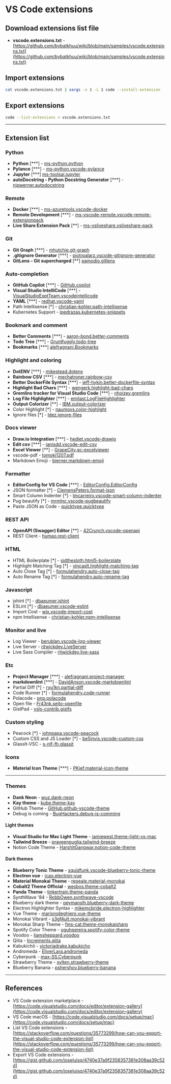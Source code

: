# VS Code extensions

## Download extensions list file

* **vscode.extensions.txt** - [https://github.com/bybatkhuu/wiki/blob/main/samples/vscode.extensions.txt](https://github.com/bybatkhuu/wiki/blob/main/samples/vscode.extensions.txt)

## Import extensions

```bash
cat vscode.extensions.txt | xargs -n 1 -L 1 code --install-extension
```

## Export extensions

```bash
code --list-extensions > vscode.extensions.txt
```

---

## Extension list

### Python

* **Python** [\*\*\*] - [ms-python.python](https://marketplace.visualstudio.com/items?itemName=ms-python.python)
* **Pylance** [\*\*\*] - [ms-python.vscode-pylance](https://marketplace.visualstudio.com/items?itemName=ms-python.vscode-pylance)
* **Jupyter** [\*\*\*] [ms-toolsai.jupyter](https://marketplace.visualstudio.com/items?itemName=ms-toolsai.jupyter)
* **autoDocstring - Python Docstring Generator** [\*\*\*] - [njpwerner.autodocstring](https://marketplace.visualstudio.com/items?itemName=njpwerner.autodocstring)

### Remote

* **Docker** [\*\*\*] - [ms-azuretools.vscode-docker](https://marketplace.visualstudio.com/items?itemName=ms-azuretools.vscode-docker)
* **Remote Development** [\*\*\*] - [ms-vscode-remote.vscode-remote-extensionpack](https://marketplace.visualstudio.com/items?itemName=ms-vscode-remote.vscode-remote-extensionpack)
* **Live Share Extension Pack** [\*\*] - [ms-vsliveshare.vsliveshare-pack](https://marketplace.visualstudio.com/items?itemName=ms-vsliveshare.vsliveshare-pack)

### Git

* **Git Graph** [\*\*\*] - [mhutchie.git-graph](https://marketplace.visualstudio.com/items?itemName=mhutchie.git-graph)
* **.gitignore Generator** [\*\*\*] - [piotrpalarz.vscode-gitignore-generator](https://marketplace.visualstudio.com/items?itemName=piotrpalarz.vscode-gitignore-generator)
* **GitLens - Git supercharged** [\*\*] [eamodio.gitlens](https://marketplace.visualstudio.com/items?itemName=eamodio.gitlens)

### Auto-completion

* **GitHub Copilot** [\*\*\*] - [GitHub.copilot](https://marketplace.visualstudio.com/items?itemName=GitHub.copilot)
* **Visual Studio IntelliCode** [\*\*\*] - [VisualStudioExptTeam.vscodeintellicode](https://marketplace.visualstudio.com/items?itemName=VisualStudioExptTeam.vscodeintellicode)
* **YAML** [\*\*\*] - [redhat.vscode-yaml](https://marketplace.visualstudio.com/items?itemName=redhat.vscode-yaml)
* Path Intellisense [\*] - [christian-kohler.path-intellisense](https://marketplace.visualstudio.com/items?itemName=christian-kohler.path-intellisense)
* Kubernetes Support - [ipedrazas.kubernetes-snippets](https://marketplace.visualstudio.com/items?itemName=ipedrazas.kubernetes-snippets)

### Bookmark and comment

* **Better Comments** [\*\*\*] - [aaron-bond.better-comments](https://marketplace.visualstudio.com/items?itemName=aaron-bond.better-comments)
* **Todo Tree** [\*\*\*] - [Gruntfuggly.todo-tree](https://marketplace.visualstudio.com/items?itemName=Gruntfuggly.todo-tree)
* **Bookmarks** [\*\*\*] [alefragnani.Bookmarks](https://marketplace.visualstudio.com/items?itemName=alefragnani.Bookmarks)

### Highlight and coloring

* **DotENV** [\*\*\*] - [mikestead.dotenv](https://marketplace.visualstudio.com/items?itemName=mikestead.dotenv)
* **Rainbow CSV** [\*\*\*] - [mechatroner.rainbow-csv](https://marketplace.visualstudio.com/items?itemName=mechatroner.rainbow-csv)
* **Better DockerFile Syntax** [\*\*\*] - [jeff-hykin.better-dockerfile-syntax](https://marketplace.visualstudio.com/items?itemName=jeff-hykin.better-dockerfile-syntax)
* **Highlight Bad Chars** [\*\*\*] - [wengerk.highlight-bad-chars](https://marketplace.visualstudio.com/items?itemName=wengerk.highlight-bad-chars)
* **Gremlins tracker for Visual Studio Code** [\*\*\*] - [nhoizey.gremlins](https://marketplace.visualstudio.com/items?itemName=nhoizey.gremlins)
* **Log File Highlighter** [\*\*\*] - [emilast.LogFileHighlighter](https://marketplace.visualstudio.com/items?itemName=emilast.LogFileHighlighter)
* **Output Colorizer** [\*\*] - [IBM.output-colorizer](https://marketplace.visualstudio.com/items?itemName=IBM.output-colorizer)
* Color Highlight [\*] - [naumovs.color-highlight](https://marketplace.visualstudio.com/items?itemName=naumovs.color-highlight)
* Ignore files [\*] - [ldez.ignore-files](https://marketplace.visualstudio.com/items?itemName=ldez.ignore-files)

### Docs viewer

* **Draw.io Integration** [\*\*\*] - [hediet.vscode-drawio](https://marketplace.visualstudio.com/items?itemName=hediet.vscode-drawio)
* **Edit csv** [\*\*\*] - [janisdd.vscode-edit-csv](https://marketplace.visualstudio.com/items?itemName=janisdd.vscode-edit-csv)
* **Excel Viewer** [\*\*] - [GrapeCity.gc-excelviewer](https://marketplace.visualstudio.com/items?itemName=GrapeCity.gc-excelviewer)
* vscode-pdf - [tomoki1207.pdf](https://marketplace.visualstudio.com/items?itemName=tomoki1207.pdf)
* Markdown Emoji - [bierner.markdown-emoji](https://marketplace.visualstudio.com/items?itemName=bierner.markdown-emoji)

### Formatter

* **EditorConfig for VS Code** [\*\*\*] - [EditorConfig.EditorConfig](https://marketplace.visualstudio.com/items?itemName=EditorConfig.EditorConfig)
* JSON formatter [\*] - [ClemensPeters.format-json](https://marketplace.visualstudio.com/items?itemName=ClemensPeters.format-json)
* Smart Column Indenter [\*] - [lmcarreiro.vscode-smart-column-indenter](https://marketplace.visualstudio.com/items?itemName=lmcarreiro.vscode-smart-column-indenter)
* Pug beautify [\*] - [mrmlnc.vscode-pugbeautify](https://marketplace.visualstudio.com/items?itemName=mrmlnc.vscode-pugbeautify)
* Paste JSON as Code - [quicktype.quicktype](https://marketplace.visualstudio.com/items?itemName=quicktype.quicktype)

### REST API

* **OpenAPI (Swagger) Editor** [\*\*] - [42Crunch.vscode-openapi](https://marketplace.visualstudio.com/items?itemName=42Crunch.vscode-openapi)
* REST Client - [humao.rest-client](https://marketplace.visualstudio.com/items?itemName=humao.rest-client)

### HTML

* HTML Boilerplate [\*] - [sidthesloth.html5-boilerplate](https://marketplace.visualstudio.com/items?itemName=sidthesloth.html5-boilerplate)
* Highlight Matching Tag [\*] - [vincaslt.highlight-matching-tag](https://marketplace.visualstudio.com/items?itemName=vincaslt.highlight-matching-tag)
* Auto Close Tag [\*] - [formulahendry.auto-close-tag](https://marketplace.visualstudio.com/items?itemName=formulahendry.auto-close-tag)
* Auto Rename Tag [\*] - [formulahendry.auto-rename-tag](https://marketplace.visualstudio.com/items?itemName=formulahendry.auto-rename-tag)

### Javascript

* jshint [\*] - [dbaeumer.jshint](https://marketplace.visualstudio.com/items?itemName=dbaeumer.jshint)
* ESLint [\*] - [dbaeumer.vscode-eslint](https://marketplace.visualstudio.com/items?itemName=dbaeumer.vscode-eslint)
* Import Cost - [wix.vscode-import-cost](https://marketplace.visualstudio.com/items?itemName=wix.vscode-import-cost)
* npm Intellisense - [christian-kohler.npm-intellisense](https://marketplace.visualstudio.com/items?itemName=christian-kohler.npm-intellisense)

### Monitor and live

* Log Viewer - [berublan.vscode-log-viewer](https://marketplace.visualstudio.com/items?itemName=berublan.vscode-log-viewer)
* Live Server - [ritwickdey.LiveServer](https://marketplace.visualstudio.com/items?itemName=ritwickdey.LiveServer)
* Live Sass Compiler - [ritwickdey.live-sass](https://marketplace.visualstudio.com/items?itemName=ritwickdey.live-sass)

### Etc

* **Project Manager** [\*\*\*] - [alefragnani.project-manager](https://marketplace.visualstudio.com/items?itemName=alefragnani.project-manager)
* **markdownlint** [\*\*\*] - [DavidAnson.vscode-markdownlint](https://marketplace.visualstudio.com/items?itemName=DavidAnson.vscode-markdownlint)
* Partial Diff [\*] - [ryu1kn.partial-diff](https://marketplace.visualstudio.com/items?itemName=ryu1kn.partial-diff)
* Code Runner [\*] - [formulahendry.code-runner](https://marketplace.visualstudio.com/items?itemName=formulahendry.code-runner)
* Polacode - [pnp.polacode](https://marketplace.visualstudio.com/items?itemName=pnp.polacode)
* Open file - [Fr43nk.seito-openfile](https://marketplace.visualstudio.com/items?itemName=Fr43nk.seito-openfile)
* GistPad - [vsls-contrib.gistfs](https://marketplace.visualstudio.com/items?itemName=vsls-contrib.gistfs)

### Custom styling

* Peacock [\*] - [johnpapa.vscode-peacock](https://marketplace.visualstudio.com/items?itemName=johnpapa.vscode-peacock)
* Custom CSS and JS Loader [\*] - [be5invis.vscode-custom-css](https://marketplace.visualstudio.com/items?itemName=be5invis.vscode-custom-css)
* GlassIt-VSC - [s-nlf-fh.glassit](https://marketplace.visualstudio.com/items?itemName=s-nlf-fh.glassit)

### Icons

* **Material Icon Theme** [\*\*\*] - [PKief.material-icon-theme](https://marketplace.visualstudio.com/items?itemName=PKief.material-icon-theme)

---

### Themes

* **Dank Neon** - [wuz.dank-neon](https://marketplace.visualstudio.com/items?itemName=wuz.dank-neon)
* **Kay theme** - [kube.theme-kay](https://marketplace.visualstudio.com/items?itemName=kube.theme-kay)
* GitHub Theme - [GitHub.github-vscode-theme](https://marketplace.visualstudio.com/items?itemName=GitHub.github-vscode-theme)
* Debug is coming - [BugHackers.debug-is-comming](https://marketplace.visualstudio.com/items?itemName=BugHackers.debug-is-comming)

#### Light themes

* **Visual Studio for Mac Light Theme** - [jamiewest.theme-light-vs-mac](https://marketplace.visualstudio.com/items?itemName=jamiewest.theme-light-vs-mac)
* **Tailwind Breeze** - [praveenpuglia.tailwind-breeze](https://marketplace.visualstudio.com/items?itemName=praveenpuglia.tailwind-breeze)
* Notion Code Theme - [HarshitGangwar.notion-code-theme](https://marketplace.visualstudio.com/items?itemName=HarshitGangwar.notion-code-theme)

#### Dark themes

* **Blueberry Tonic Theme** - [squidfunk.vscode-blueberry-tonic-theme](https://marketplace.visualstudio.com/items?itemName=squidfunk.vscode-blueberry-tonic-theme)
* **Electron vue** - [icao.electron-vue](https://marketplace.visualstudio.com/items?itemName=icao.electron-vue)
* **Material Monokai Theme** - [repeale.material-monokai](https://marketplace.visualstudio.com/items?itemName=repeale.material-monokai)
* **Cobalt2 Theme Official** - [wesbos.theme-cobalt2](https://marketplace.visualstudio.com/items?itemName=wesbos.theme-cobalt2)
* **Panda Theme** - [tinkertrain.theme-panda](https://marketplace.visualstudio.com/items?itemName=tinkertrain.theme-panda)
* SynthWave '84 - [RobbOwen.synthwave-vscode](https://marketplace.visualstudio.com/items?itemName=RobbOwen.synthwave-vscode)
* Blueberry dark theme - [peymanslh.blueberry-dark-theme](https://marketplace.visualstudio.com/items?itemName=peymanslh.blueberry-dark-theme)
* Electron Highlighter Syntax - [mikemcbride.electron-highlighter](https://marketplace.visualstudio.com/items?itemName=mikemcbride.electron-highlighter)
* Vue Theme - [mariorodeghiero.vue-theme](https://marketplace.visualstudio.com/items?itemName=mariorodeghiero.vue-theme)
* Monokai Vibrant - [s3gf4ult.monokai-vibrant](https://marketplace.visualstudio.com/items?itemName=s3gf4ult.monokai-vibrant)
* Monokai Sharp Theme - [fms-cat.theme-monokaisharp](https://marketplace.visualstudio.com/items?itemName=fms-cat.theme-monokaisharp)
* Spotify Color Theme - [oguhpereira.spotify-color-theme](https://marketplace.visualstudio.com/items?itemName=oguhpereira.spotify-color-theme)
* Voodoo - [liamsheppard.voodoo](https://marketplace.visualstudio.com/items?itemName=liamsheppard.voodoo)
* Qiita - [Increments.qiita](https://marketplace.visualstudio.com/items?itemName=Increments.qiita)
* Kabukichō - [victoriadrake.kabukicho](https://marketplace.visualstudio.com/items?itemName=victoriadrake.kabukicho)
* Andromeda - [EliverLara.andromeda](https://marketplace.visualstudio.com/items?itemName=EliverLara.andromeda)
* Cyberpunk - [max-SS.Cyberpunk](https://marketplace.visualstudio.com/items?itemName=max-SS.Cyberpunk)
* Strawberry Theme - [sylten.strawberry-theme](https://marketplace.visualstudio.com/items?itemName=sylten.strawberry-theme)
* Blueberry Banana - [pshershov.blueberry-banana](https://marketplace.visualstudio.com/items?itemName=pshershov.blueberry-banana)

---

## References

* VS Code extension marketplace - [https://code.visualstudio.com/docs/editor/extension-gallery](https://code.visualstudio.com/docs/editor/extension-gallery)
* VS Code macOS - [https://code.visualstudio.com/docs/setup/mac](https://code.visualstudio.com/docs/setup/mac)
* List VS Code extensions - [https://stackoverflow.com/questions/35773299/how-can-you-export-the-visual-studio-code-extension-list](https://stackoverflow.com/questions/35773299/how-can-you-export-the-visual-studio-code-extension-list)
* Export VS Code extensions - [https://gist.github.com/joseluisq/4740e37a9f2358357381e308aa39c52d](https://gist.github.com/joseluisq/4740e37a9f2358357381e308aa39c52d)
